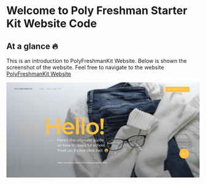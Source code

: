 # Welcome to Poly Freshman Starter Kit Website Code

## At a glance 🔥
This is an introduction to PolyFreshmanKit Website. 
Below is shown the screenshot of the website. Feel free to navigate to the website [PolyFreshmanKit Website](https://polyfreshmankit.surge.sh)

![PolyFreshmanKit Wesbite Screenshot](https://github.com/jeremycte/polyfreshmankit/blob/main/polyfreshmankit_screenshotWebsite_hppsce.png)
